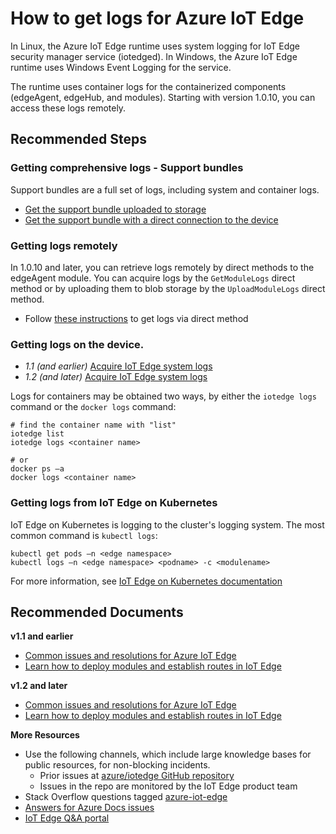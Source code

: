 <properties
  pagetitle="How to get logs for Azure IoT Edge"
  service="microsoft.devices"
  resource="iothubs"
  ms.author="darobs"
  selfhelptype="Generic"
  supporttopicids="32680957"
  productpesids="16509"
  cloudenvironments="public, fairfax, mooncake, blackforest, ussec, usnat"
  articleid="5629bd14-b12f-401d-bab8-bd78d8a8628c"
  ownershipid="AzureIot_IotEdge" />
# How to get logs for Azure IoT Edge

In Linux, the Azure IoT Edge runtime uses system logging for IoT Edge security manager service (iotedged). 
In Windows, the Azure IoT Edge runtime uses Windows Event Logging for the service.

The runtime uses container logs for the containerized components (edgeAgent, edgeHub, and modules). 
Starting with version 1.0.10, you can access these logs remotely.

## **Recommended Steps**

### Getting comprehensive logs - Support bundles 
Support bundles are a full set of logs, including system and container logs.  
- [Get the support bundle uploaded to storage](https://docs.microsoft.com/azure/iot-edge/how-to-retrieve-iot-edge-logs#upload-support-bundle-diagnostics) 
- [Get the support bundle with a direct connection to the device](https://docs.microsoft.com/azure/iot-edge/troubleshoot#gather-debug-information-with-support-bundle-command) 

### Getting logs remotely 
In 1.0.10 and later, you can retrieve logs remotely by direct methods to the edgeAgent module. 
You can acquire logs by the `GetModuleLogs` direct method or by uploading them to blob storage by the `UploadModuleLogs` 
direct method.
- Follow [these instructions](https://docs.microsoft.com/azure/iot-edge/how-to-retrieve-iot-edge-logs) to get logs via direct method

### Getting logs on the device. 
- _1.1 (and earlier)_ [Acquire IoT Edge system logs](https://docs.microsoft.com/azure/iot-edge/troubleshoot?view=iotedge-2018-06#check-the-status-of-the-iot-edge-security-manager-and-its-logs)
- _1.2 (and later)_ [Acquire IoT Edge system logs](https://docs.microsoft.com/azure/iot-edge/troubleshoot?view=iotedge-2020-11#check-the-status-of-the-iot-edge-security-manager-and-its-logs)

Logs for containers may be obtained two ways, by either the `iotedge logs` command or the `docker logs` command: 

``` 
# find the container name with "list" 
iotedge list  
iotedge logs <container name> 

# or 
docker ps –a 
docker logs <container name> 
``` 

### Getting logs from IoT Edge on Kubernetes 
IoT Edge on Kubernetes is logging to the cluster's logging system.  The most common command is `kubectl logs`: 

``` 
kubectl get pods –n <edge namespace>  
kubectl logs –n <edge namespace> <podname> -c <modulename> 
``` 
For more information, see [IoT Edge on Kubernetes documentation](https://microsoft.github.io/iotedge-k8s-doc/)

## **Recommended Documents**

**v1.1 and earlier**

* [Common issues and resolutions for Azure IoT Edge](https://docs.microsoft.com/azure/iot-edge/troubleshoot?view=iotedge-2018-06&WT.mc_id=Portal-Microsoft_Azure_Support) 
* [Learn how to deploy modules and establish routes in IoT Edge](https://docs.microsoft.com/azure/iot-edge/module-composition?view=iotedge-2018-06&WT.mc_id=Portal-Microsoft_Azure_Support) 

**v1.2 and later**

* [Common issues and resolutions for Azure IoT Edge](https://docs.microsoft.com/azure/iot-edge/troubleshoot?view=iotedge-2020-11&WT.mc_id=Portal-Microsoft_Azure_Support) 
* [Learn how to deploy modules and establish routes in IoT Edge](https://docs.microsoft.com/azure/iot-edge/module-composition?view=iotedge-2020-11&WT.mc_id=Portal-Microsoft_Azure_Support) 

**More Resources**

* Use the following channels, which include large knowledge bases for public resources, for non-blocking incidents.  
    * Prior issues at [azure/iotedge GitHub repository](https://github.com/azure/iotedge/issues?q=is%3Aissue+)  
    * Issues in the repo are monitored by the IoT Edge product team  
* Stack Overflow questions tagged [azure-iot-edge](https://stackoverflow.com/questions/tagged/azure-iot-edge)  
* [Answers for Azure Docs issues](https://github.com/MicrosoftDocs/azure-docs/issues?q=is%3Aissue+label%3Aiot-edge%2Fsvc+) 
* [IoT Edge Q&A portal](https://docs.microsoft.com/answers/topics/azure-iot-edge.html?WT.mc_id=Portal-Microsoft_Azure_Support)

